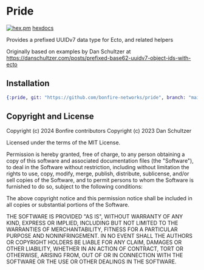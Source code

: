 # Pride

[![hex.pm](https://img.shields.io/hexpm/v/pride)](https://hex.pm/packages/pride)
[hexdocs](https://hexdocs.pm/pride)

Provides a prefixed UUIDv7 data type for Ecto, and related helpers

Originally based on examples by Dan Schultzer at https://danschultzer.com/posts/prefixed-base62-uuidv7-object-ids-with-ecto

## Installation

```elixir
{:pride, git: "https://github.com/bonfire-networks/pride", branch: "main"}
```

## Copyright and License

Copyright (c) 2024 Bonfire contributors
Copyright (c) 2023 Dan Schultzer

Licensed under the terms of the MIT License.

Permission is hereby granted, free of charge, to any person obtaining
a copy of this software and associated documentation files (the
"Software"), to deal in the Software without restriction, including
without limitation the rights to use, copy, modify, merge, publish,
distribute, sublicense, and/or sell copies of the Software, and to
permit persons to whom the Software is furnished to do so, subject to
the following conditions:

The above copyright notice and this permission notice shall be
included in all copies or substantial portions of the Software.

THE SOFTWARE IS PROVIDED "AS IS", WITHOUT WARRANTY OF ANY KIND,
EXPRESS OR IMPLIED, INCLUDING BUT NOT LIMITED TO THE WARRANTIES OF
MERCHANTABILITY, FITNESS FOR A PARTICULAR PURPOSE AND
NONINFRINGEMENT. IN NO EVENT SHALL THE AUTHORS OR COPYRIGHT HOLDERS BE
LIABLE FOR ANY CLAIM, DAMAGES OR OTHER LIABILITY, WHETHER IN AN ACTION
OF CONTRACT, TORT OR OTHERWISE, ARISING FROM, OUT OF OR IN CONNECTION
WITH THE SOFTWARE OR THE USE OR OTHER DEALINGS IN THE SOFTWARE.
